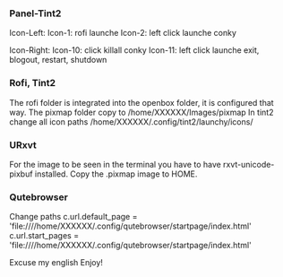 ### Panel-Tint2
Icon-Left:
Icon-1: rofi launche
Icon-2: left click launche conky

Icon-Right:
Icon-10: click killall conky
Icon-11: left click launche exit, blogout, restart, shutdown

### Rofi, Tint2
The rofi folder is integrated into the openbox folder, it is configured that way.
The pixmap folder copy to /home/XXXXXX/Images/pixmap
In tint2 change all icon paths /home/XXXXXX/.config/tint2/launchy/icons/

### URxvt
For the image to be seen in the terminal you have to have rxvt-unicode-pixbuf installed.
Copy the .pixmap image to HOME.

### Qutebrowser
Change paths
c.url.default_page = 'file:////home/XXXXXX/.config/qutebrowser/startpage/index.html'
c.url.start_pages = 'file:////home/XXXXXX/.config/qutebrowser/startpage/index.html'

Excuse my english 
Enjoy!
